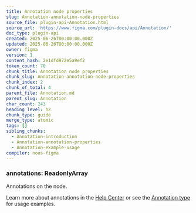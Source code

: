 ```yaml
---
title: Annotation node properties
slug: Annotation-annotation-node-properties
source_file: plugin-api-Annotation.html
source_url: 'https://www.figma.com/plugin-docs/api/Annotation/'
doc_type: plugin-api
created: 2025-06-26T00:00:00.000Z
updated: 2025-06-26T00:00:00.000Z
owner: figma
version: 1
content_hash: 2e1dfd972e5a9ef2
token_count: 70
chunk_title: Annotation node properties
chunk_slug: Annotation-annotation-node-properties
chunk_index: 2
chunk_of_total: 4
parent_file: Annotation.md
parent_slug: Annotation
char_count: 243
heading_level: h2
chunk_type: guide
merge_type: atomic
tags: []
sibling_chunks:
  - Annotation-introduction
  - Annotation-annotation-properties
  - Annotation-example-usage
compiler: noos-figma
---
```


### annotations: ReadonlyArray

Annotations on the node.

Learn more about annotations in the [Help Center](https://help.figma.com/hc/en-us/articles/20774752502935) or see the [Annotation type](/plugin-docs/api/Annotation/) for usage examples.
